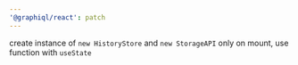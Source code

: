 ```yaml
---
'@graphiql/react': patch
---
```


create instance of `new HistoryStore` and `new StorageAPI` only on mount, use function with `useState`
